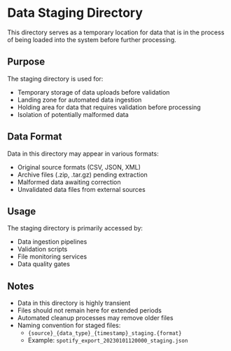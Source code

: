 # Data Staging Directory

This directory serves as a temporary location for data that is in the process of being loaded into the system before further processing.

## Purpose

The staging directory is used for:

- Temporary storage of data uploads before validation
- Landing zone for automated data ingestion
- Holding area for data that requires validation before processing
- Isolation of potentially malformed data

## Data Format

Data in this directory may appear in various formats:

- Original source formats (CSV, JSON, XML)
- Archive files (.zip, .tar.gz) pending extraction
- Malformed data awaiting correction
- Unvalidated data files from external sources

## Usage

The staging directory is primarily accessed by:

- Data ingestion pipelines
- Validation scripts
- File monitoring services
- Data quality gates

## Notes

- Data in this directory is highly transient
- Files should not remain here for extended periods
- Automated cleanup processes may remove older files
- Naming convention for staged files:
  - `{source}_{data_type}_{timestamp}_staging.{format}`
  - Example: `spotify_export_20230101120000_staging.json` 